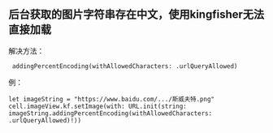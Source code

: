 ## 后台获取的图片字符串存在中文，使用kingfisher无法直接加载
解决方法：   

     addingPercentEncoding(withAllowedCharacters: .urlQueryAllowed)
    
 例：
    
    let imageString = "https://www.baidu.com/.../斯威夫特.png"
    cell.imageView.kf.setImage(with: URL.init(string: imageString.addingPercentEncoding(withAllowedCharacters: .urlQueryAllowed)!))
   
    
